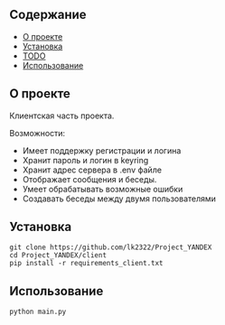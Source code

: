 
## Содержание

- [О проекте](#about)
- [Установка](#getting_started)
- [TODO](https://trello.com/b/7IAf7cMK)
- [Использование](#usage)

## О проекте <a name = "about"></a>

Клиентская часть проекта.

Возможности:
- Имеет поддержку регистрации и логина
- Хранит пароль и логин в keyring
- Хранит адрес сервера в .env файле
- Отображает сообщения и беседы.
- Умеет обрабатывать возможные ошибки
- Создавать беседы между двумя пользователями 
## Установка <a name = "getting_started"></a>
```
git clone https://github.com/lk2322/Project_YANDEX
cd Project_YANDEX/client
pip install -r requirements_client.txt
```

## Использование <a name = "usage"></a>

```
python main.py
```
